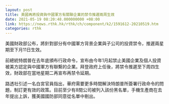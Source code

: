 ```yaml
---
layout: post
title: 美國再將投資與中國軍方有關聯企業的禁令推遲兩周生效
date: 2021-05-19 08:20:48.000000000 +08:00
link: https://news.rthk.hk/rthk/ch/component/k2/1591612-20210519.htm
categories: rthk
---
```


美國財政部公布，將針對部分有中國軍方背景企業與子公司的投資禁令，推遲兩星期至下月11日生效。

前總統特朗普在去年底頒布行政命令，宣布由今年1月起禁止美國企業及個人投資被美方認定與中國軍方有聯繫的企業。拜登政府上任後，將禁令推遲至下周四生效，財政部在當地星期二再宣布再禁令延期。

路透社引述一名白宮官員指出，華府需要更多時間解決特朗普所簽署行政命令的問題，制訂更有效的政策。目前至少有8間公司被列入該份黑名單，手機生產商在去年提出上訴，獲美國國防部同意從名單中剔出。
